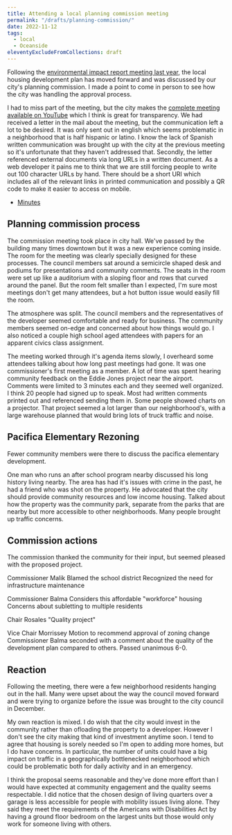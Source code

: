 ```yaml
---
title: Attending a local planning commission meeting
permalink: "/drafts/planning-commission/"
date: 2022-11-12
tags:
  - local
  - Oceanside
eleventyExcludeFromCollections: draft
---
```


Following the [environmental impact report meeting last year](https://www.ciccarello.me/blog/2022/11/23/attending-a-local-environment-impact-meeting/), the local housing development plan has moved forward and was discussed by our city's planning commission.
I made a point to come in person to see how the city was handling the approval process.

I had to miss part of the meeting, but the city makes the [complete meeting available on YouTube](https://youtu.be/rGsjl47P2nw?si=tIdGH21DhG2U2NXw&t=3396) which I think is great for transparency.
We had received a letter in the mail about the meeting, but the communication left a lot to be desired.
It was only sent out in english which seems problematic in a neighborhood that is half hispanic or latino.
I know the lack of Spanish written communication was brought up with the city at the previous meeting so it's unfortunate that they haven't addressed that.
Secondly, the letter referenced external documents via long URLs in a written document.
As a web developer it pains me to think that we are still forcing people to write out 100 character URLs by hand.
There should be a short URl which includes all of the relevant links in printed communication and possibly a QR code to make it easier to access on mobile.

- [Minutes](https://records.ci.oceanside.ca.us/civicax/filebank/blobdload.aspx?blobid=60977)

## Planning commission process

The commission meeting took place in city hall.
We've passed by the building many times downtown but it was a new experience coming inside.
The room for the meeting was clearly specially designed for these processes.
The council members sat around a semicircle shaped desk and podiums for presentations and community comments.
The seats in the room were set up like a auditorium with a sloping floor and rows that curved around the panel.
But the room felt smaller than I expected, I'm sure most meetings don't get many attendees, but a hot button issue would easily fill the room.

The atmosphere was split.
The council members and the representatives of the developer seemed comfortable and ready for business.
The community members seemed on-edge and concerned about how things would go.
I also noticed a couple high school aged attendees with papers for an apparent civics class assignment.

The meeting worked through it's agenda items slowly, I overheard some attendees talking about how long past meetings had gone.
It was one commissioner's first meeting as a member.
A lot of time was spent hearing community feedback on the Eddie Jones project near the airport.
Comments were limited to 3 minutes each and they seemed well organized.
I think 20 people had signed up to speak.
Most had written comments printed out and referenced sending them in.
Some people showed charts on a projector.
That project seemed a lot larger than our neighborhood's, with a large warehouse planned that would bring lots of truck traffic and noise.

## Pacifica Elementary Rezoning

Fewer community members were there to discuss the pacifica elementary development.

One man who runs an after school program nearby discussed his long history living nearby.
The area has had it's issues with crime in the past, he had a friend who was shot on the property.
He advocated that the city should provide community resources and low income housing.
Talked about how the property was the community park, separate from the parks that are nearby but more accessible to other neighborhoods.
Many people brought up traffic concerns.

## Commission actions

The commission thanked the community for their input, but seemed pleased with the proposed project.

Commissioner Malik
Blamed the school district
Recognized the need for infrastructure maintenance 

Commissioner Balma
Considers this affordable "workforce" housing
Concerns about subletting to multiple residents 

Chair Rosales
"Quality project"

Vice Chair Morrissey Motion to recommend approval of zoning change
Commissioner Balma seconded with a comment about the quality of the development plan compared to others. 
Passed unanimous 6-0.

## Reaction

Following the meeting, there were a few neighborhood residents hanging out in the hall.
Many were upset about the way the council moved forward and were trying to organize before the issue was brought to the city council in December.

My own reaction is mixed.
I do wish that the city would invest in the community rather than ofloading the property to a developer.
However I don't see the city making that kind of investment anytime soon.
I tend to agree that housing is sorely needed so I'm open to adding more homes, but I do have concerns.
In particular, the number of units could have a big impact on traffic in a geographically bottlenecked neighborhood which could be problematic both for daily activity and in an emergency.

I think the proposal seems reasonable and they've done more effort than I would have expected at community engagement and the quality seems respectable.
I did notice that the chosen design of living quarters over a garage is less accessible for people with mobility issues living alone.
They said they meet the requirements of the Americans with Disabilities Act by having a ground floor bedroom on the largest units but those would only work for someone living with others.
